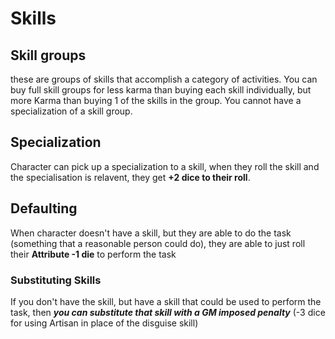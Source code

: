 # Skills
## Skill groups
these are groups of skills that accomplish a category of activities. You can buy full skill groups for less karma than buying each skill individually, but more Karma than buying 1 of the skills in the group. You cannot have a specialization of a skill group.
## Specialization
Character can pick up a specialization to a skill, when they roll the skill and the specialisation is relavent, they get **+2 dice to their roll**.
## Defaulting
When character doesn't have a skill, but they are able to do the task (something that a reasonable person could do), they are able to just roll their **Attribute -1 die** to perform the task
### Substituting Skills
If you don't have the skill, but have a skill that could be used to perform the task, then ***you can substitute that skill with a GM imposed penalty*** (-3 dice for using Artisan in place of the disguise skill)
